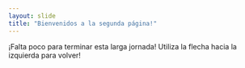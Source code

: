 ```yaml
---
layout: slide
title: "Bienvenidos a la segunda página!"
---
```

¡Falta poco para terminar esta larga jornada!
Utiliza la flecha hacia la izquierda para volver!